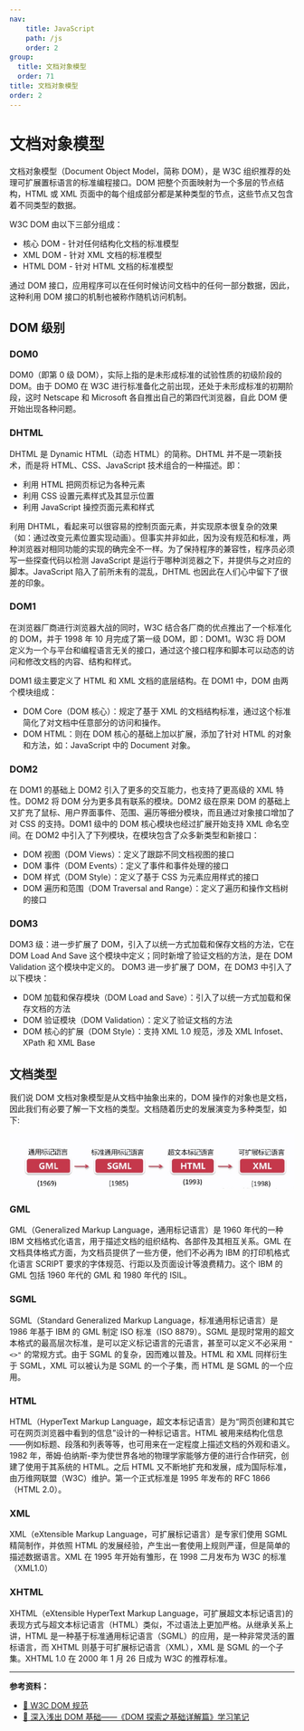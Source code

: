 ```yaml
---
nav:
    title: JavaScript
    path: /js
    order: 2
group:
  title: 文档对象模型
  order: 71
title: 文档对象模型
order: 2
---
```


# 文档对象模型

文档对象模型（Document Object Model，简称 DOM），是 W3C 组织推荐的处理可扩展置标语言的标准编程接口。DOM 把整个页面映射为一个多层的节点结构，HTML 或 XML 页面中的每个组成部分都是某种类型的节点，这些节点又包含着不同类型的数据。

W3C DOM 由以下三部分组成：

- 核心 DOM - 针对任何结构化文档的标准模型
- XML DOM - 针对 XML 文档的标准模型
- HTML DOM - 针对 HTML 文档的标准模型

通过 DOM 接口，应用程序可以在任何时候访问文档中的任何一部分数据，因此，这种利用 DOM 接口的机制也被称作随机访问机制。

## DOM 级别

### DOM0

DOM0（即第 0 级 DOM），实际上指的是未形成标准的试验性质的初级阶段的 DOM。由于 DOM0 在 W3C 进行标准备化之前出现，还处于未形成标准的初期阶段，这时 Netscape 和 Microsoft 各自推出自己的第四代浏览器，自此 DOM 便开始出现各种问题。

### DHTML

DHTML 是 Dynamic HTML（动态 HTML）的简称。DHTML 并不是一项新技术，而是将 HTML、CSS、JavaScript 技术组合的一种描述。即：

- 利用 HTML 把网页标记为各种元素
- 利用 CSS 设置元素样式及其显示位置
- 利用 JavaScript 操控页面元素和样式

利用 DHTML，看起来可以很容易的控制页面元素，并实现原本很复杂的效果（如：通过改变元素位置实现动画）。但事实并非如此，因为没有规范和标准，两种浏览器对相同功能的实现的确完全不一样。为了保持程序的兼容性，程序员必须写一些探查代码以检测 JavaScript 是运行于哪种浏览器之下，并提供与之对应的脚本。JavaScript 陷入了前所未有的混乱，DHTML 也因此在人们心中留下了很差的印象。

### DOM1

在浏览器厂商进行浏览器大战的同时，W3C 结合各厂商的优点推出了一个标准化的 DOM，并于 1998 年 10 月完成了第一级 DOM，即：DOM1。W3C 将 DOM 定义为一个与平台和编程语言无关的接口，通过这个接口程序和脚本可以动态的访问和修改文档的内容、结构和样式。

DOM1 级主要定义了 HTML 和 XML 文档的底层结构。在 DOM1 中，DOM 由两个模块组成：

- DOM Core（DOM 核心）：规定了基于 XML 的文档结构标准，通过这个标准简化了对文档中任意部分的访问和操作。
- DOM HTML：则在 DOM 核心的基础上加以扩展，添加了针对 HTML 的对象和方法，如：JavaScript 中的 Document 对象。

### DOM2

在 DOM1 的基础上 DOM2 引入了更多的交互能力，也支持了更高级的 XML 特性。DOM2 将 DOM 分为更多具有联系的模块。DOM2 级在原来 DOM 的基础上又扩充了鼠标、用户界面事件、范围、遍历等细分模块，而且通过对象接口增加了对 CSS 的支持。DOM1 级中的 DOM 核心模块也经过扩展开始支持 XML 命名空间。在 DOM2 中引入了下列模块，在模块包含了众多新类型和新接口：

- DOM 视图（DOM Views）：定义了跟踪不同文档视图的接口
- DOM 事件（DOM Events）：定义了事件和事件处理的接口
- DOM 样式（DOM Style）：定义了基于 CSS 为元素应用样式的接口
- DOM 遍历和范围（DOM Traversal and Range）：定义了遍历和操作文档树的接口

### DOM3

DOM3 级：进一步扩展了 DOM，引入了以统一方式加载和保存文档的方法，它在 DOM Load And Save 这个模块中定义；同时新增了验证文档的方法，是在 DOM Validation 这个模块中定义的。
DOM3 进一步扩展了 DOM，在 DOM3 中引入了以下模块：

- DOM 加载和保存模块（DOM Load and Save）：引入了以统一方式加载和保存文档的方法
- DOM 验证模块（DOM Validation）：定义了验证文档的方法
- DOM 核心的扩展（DOM Style）：支持 XML 1.0 规范，涉及 XML Infoset、XPath 和 XML Base

## 文档类型

我们说 DOM 文档对象模型是从文档中抽象出来的，DOM 操作的对象也是文档，因此我们有必要了解一下文档的类型。文档随着历史的发展演变为多种类型，如下:

![文档类型发展史](./assets/document-type-history.1a5fb2c4.jpeg)

### GML

GML（Generalized Markup Language，通用标记语言）是 1960 年代的一种 IBM 文档格式化语言，用于描述文档的组织结构、各部件及其相互关系。GML 在文档具体格式方面，为文档员提供了一些方便，他们不必再为 IBM 的打印机格式化语言 SCRIPT 要求的字体规范、行距以及页面设计等浪费精力。这个 IBM 的 GML 包括 1960 年代的 GML 和 1980 年代的 ISIL。

### SGML

SGML（Standard Generalized Markup Language，标准通用标记语言）是 1986 年基于 IBM 的 GML 制定 ISO 标准（ISO 8879）。SGML 是现时常用的超文本格式的最高层次标准，是可以定义标记语言的元语言，甚至可以定义不必采用 `"<>"` 的常规方式。由于 SGML 的复杂，因而难以普及。HTML 和 XML 同样衍生于 SGML，XML 可以被认为是 SGML 的一个子集，而 HTML 是 SGML 的一个应用。

### HTML

HTML（HyperText Markup Language，超文本标记语言）是为“网页创建和其它可在网页浏览器中看到的信息”设计的一种标记语言。HTML 被用来结构化信息——例如标题、段落和列表等等，也可用来在一定程度上描述文档的外观和语义。1982 年，蒂姆·伯纳斯-李为使世界各地的物理学家能够方便的进行合作研究，创建了使用于其系统的 HTML。之后 HTML 又不断地扩充和发展，成为国际标准，由万维网联盟（W3C）维护。第一个正式标准是 1995 年发布的 RFC 1866（HTML 2.0）。

### XML

XML（eXtensible Markup Language，可扩展标记语言）是专家们使用 SGML 精简制作，并依照 HTML 的发展经验，产生出一套使用上规则严谨，但是简单的描述数据语言。XML 在 1995 年开始有雏形，在 1998 二月发布为 W3C 的标准（XML1.0）

### XHTML

XHTML（eXtensible HyperText Markup Language，可扩展超文本标记语言)的表现方式与超文本标记语言（HTML）类似，不过语法上更加严格。从继承关系上讲，HTML 是一种基于标准通用标记语言（SGML）的应用，是一种非常灵活的置标语言，而 XHTML 则基于可扩展标记语言（XML），XML 是 SGML 的一个子集。XHTML 1.0 在 2000 年 1 月 26 日成为 W3C 的推荐标准。

---

**参考资料：**

- [📖 W3C DOM 规范](https://www.w3.org/TR/dom/)
- [📝 深入浅出 DOM 基础——《DOM 探索之基础详解篇》学习笔记](https://github.com/jawil/blog/issues/9)

